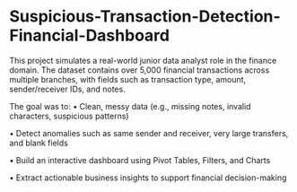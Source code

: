 # Suspicious-Transaction-Detection-Financial-Dashboard
This project simulates a real-world junior data analyst role in the finance domain. The dataset contains over 5,000 financial transactions across multiple branches, with fields such as transaction type, amount, sender/receiver IDs, and notes.

The goal was to:
•	Clean, messy data (e.g., missing notes, invalid characters, suspicious patterns)

•	Detect anomalies such as same sender and receiver, very large transfers, and blank fields

•	Build an interactive dashboard using Pivot Tables, Filters, and Charts

•	Extract actionable business insights to support financial decision-making

